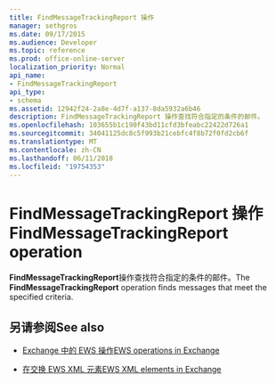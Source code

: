 ```yaml
---
title: FindMessageTrackingReport 操作
manager: sethgros
ms.date: 09/17/2015
ms.audience: Developer
ms.topic: reference
ms.prod: office-online-server
localization_priority: Normal
api_name:
- FindMessageTrackingReport
api_type:
- schema
ms.assetid: 12942f24-2a8e-4d7f-a137-8da5932a6b46
description: FindMessageTrackingReport 操作查找符合指定的条件的邮件。
ms.openlocfilehash: 103655b1c190f43bd11cfd3bfeabc22422d726a1
ms.sourcegitcommit: 34041125dc8c5f993b21cebfc4f8b72f0fd2cb6f
ms.translationtype: MT
ms.contentlocale: zh-CN
ms.lasthandoff: 06/11/2018
ms.locfileid: "19754353"
---
```

# <a name="findmessagetrackingreport-operation"></a><span data-ttu-id="4671e-103">FindMessageTrackingReport 操作</span><span class="sxs-lookup"><span data-stu-id="4671e-103">FindMessageTrackingReport operation</span></span>

<span data-ttu-id="4671e-104">**FindMessageTrackingReport**操作查找符合指定的条件的邮件。</span><span class="sxs-lookup"><span data-stu-id="4671e-104">The **FindMessageTrackingReport** operation finds messages that meet the specified criteria.</span></span> 
  
## <a name="see-also"></a><span data-ttu-id="4671e-105">另请参阅</span><span class="sxs-lookup"><span data-stu-id="4671e-105">See also</span></span>

- [<span data-ttu-id="4671e-106">Exchange 中的 EWS 操作</span><span class="sxs-lookup"><span data-stu-id="4671e-106">EWS operations in Exchange</span></span>](ews-operations-in-exchange.md)
  
- [<span data-ttu-id="4671e-107">在交换 EWS XML 元素</span><span class="sxs-lookup"><span data-stu-id="4671e-107">EWS XML elements in Exchange</span></span>](ews-xml-elements-in-exchange.md)

